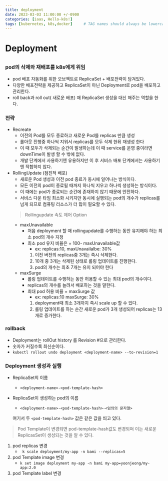 ```yaml
---
title: deployment
date: 2023-03-03 11:00:00 +/-0900
categories: [iaas, Hello-k8s!]
tags: [kubernetes, k8s,docker]     # TAG names should always be lowercase
---
```



# Deployment
##
### pod의 삭제와 재배포를 k8s에게 위임
- pod 배포 자동화를 위한 오브젝트로  ReplicaSet + 배포전략이 담겨있다.
- 다양한 배포전략을 제공하고 ReplicaSet이 아닌 Deployment로 pod을 배포하고 관리한다.
- roll back과 roll out( 새로운 배포) 때 ReplicaSet 생성을 대신 해주는 역할을 한다.

### 전략
- Recreate 
    - 이전의 Pod를 모두 종료하고 새로운 Pod를 replicas 만큼 생성 
    - 롤아웃 진행중 하나씩 지워서 replicas를 모두 삭제 한뒤 재생성 한다
    - 이 때 모두가 삭제되는 순간이 발생하는데 이 때 service를 운영 중이라면 downTime이 발생 할 수 밖에 없다.
    - 개발 단계에서 사용하기엔 유용하지만 이 후 서비스 배포 단계에서는 사용하기엔 적합하지 않다.
- RollingUpdate (점진적 배포)
    - 새로운 Pod 생성과 이전 pod 종료가 동시에 일어나는 방식이다.
    - 모든 이전의 pod이 종료될 때까지 하나씩 지우고 하나씩 생성하는 방식이다.
    - 이 때에는 pod가 종료되는 순간에 존재하지 않기 때문에 안전하다. 
    - 서비스 다운 타임 최소화 시키지만 동시에 실행되는 pod의 개수가 replicas를 넘게 되므로 컴퓨팅 리소스가 더 많이 필요할 수 있다. 
    >  Rollingupdate 속도 제어 Option
    - maxUnavailable
        - 처음 deployment 할 때 rollingupdate를 수행하는 동안 유지해야 하는 최소 pod의 개수 지정
        - 최소 pod 유지 비율은 = 100- maxUnavailable값
            - ex: replicas:10, maxUnavailalbe: 30%
            1) 이전 버전의 replicas중 3개는 즉시 삭제한다.
            2) 10개 중 3개는 삭제된 상태로 롤링 업데이트를 진행한다.
            3) pod의 개수는 최초 7개는 유지 되어야 한다
    - maxSurge
        - 롤링 업데이트를 수행하는 동안 허용할 수 있는 최대 pod의 개수이다.
        - replicas의 개수를 늘려서 배포하는 것을 말한다.
        - 최대 pod 허용 비율 = maxSurge 값
            - ex: replicas:10 maxSurge: 30%
            1) deployment때 최소 3개까지 즉시 scale up 할 수 있다.
            2) 롤링 업데이트를 하는 순간 새로운 pod가 3개 생성되어 replicas는 13개로 증가한다.

### rollback
- Deployment는 rollOut history 를 Revision #으로 관리한다.
- 숫자가 커질수록 최신순이다.
- `kubectl rollout undo deployment <deployment-name> --to-revision=1`


### Deployment 생성과 실행
- ReplicaSet의 이름
    - `<deployment-name>-<pod-template-hash>`
- ReplicaSet이 생성하는 pod의 이름
    - `<deployment-name>-<pod-template-hash>-<임의의 문자열>`

    여기서 두 `<pod-template-hash>` 값은 같은 값을 띄고 있다.
> Pod Template이 변경되면 pod-template-hash값도 변경되며 이는 새로운 ReplicasSet이 생성되는 것을 알 수 있다. 

1. pod replicas 변경
    - ` k scale deployment/my-app -n bami --replicas=5`
1. pod Template image 변경
    - `k set image deployment my-app -n bami my-app=yoonjeong/my-app:2.0`
2. pod Template label 변경

